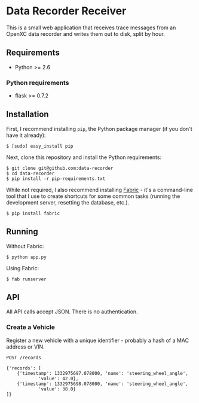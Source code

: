 Data Recorder Receiver
================================

This is a small web application that receives trace messages from an OpenXC data
recorder and writes them out to disk, split by hour.

## Requirements

* Python >= 2.6

### Python requirements

* flask >= 0.7.2

## Installation

First, I recommend installing `pip`, the Python package manager (if you don't
have it already):

    $ [sudo] easy_install pip

Next, clone this repository and install the Python requirements:

    $ git clone git@github.com:data-recorder
    $ cd data-recorder
    $ pip install -r pip-requirements.txt

While not required, I also recommend installing [Fabric][] - it's a command-line
tool that I use to create shortcuts for some common tasks (running the
development server, resetting the database, etc.).

    $ pip install fabric

[Fabric]: http://fabfile.org

## Running

Without Fabric:

    $ python app.py

Using Fabric:

    $ fab runserver

## API

All API calls accept JSON. There is no authentication.

### Create a Vehicle

Register a new vehicle with a unique identifier - probably a hash of a MAC
address or VIN.

    POST /records

    {'records': [
        {'timestamp': 1332975697.078000, 'name': 'steering_wheel_angle',
                'value': 42.0},
        {'timestamp': 1332975698.078000, 'name': 'steering_wheel_angle',
                'value': 38.0}
    ]}
